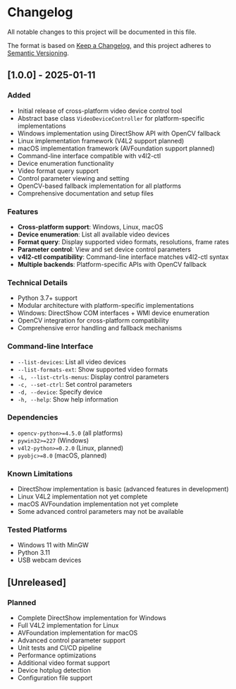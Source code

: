# Changelog

All notable changes to this project will be documented in this file.

The format is based on [Keep a Changelog](https://keepachangelog.com/en/1.0.0/),
and this project adheres to [Semantic Versioning](https://semver.org/spec/v2.0.0.html).

## [1.0.0] - 2025-01-11

### Added
- Initial release of cross-platform video device control tool
- Abstract base class `VideoDeviceController` for platform-specific implementations
- Windows implementation using DirectShow API with OpenCV fallback
- Linux implementation framework (V4L2 support planned)
- macOS implementation framework (AVFoundation support planned)
- Command-line interface compatible with v4l2-ctl
- Device enumeration functionality
- Video format query support
- Control parameter viewing and setting
- OpenCV-based fallback implementation for all platforms
- Comprehensive documentation and setup files

### Features
- **Cross-platform support**: Windows, Linux, macOS
- **Device enumeration**: List all available video devices
- **Format query**: Display supported video formats, resolutions, frame rates
- **Parameter control**: View and set device control parameters
- **v4l2-ctl compatibility**: Command-line interface matches v4l2-ctl syntax
- **Multiple backends**: Platform-specific APIs with OpenCV fallback

### Technical Details
- Python 3.7+ support
- Modular architecture with platform-specific implementations
- Windows: DirectShow COM interfaces + WMI device enumeration
- OpenCV integration for cross-platform compatibility
- Comprehensive error handling and fallback mechanisms

### Command-line Interface
- `--list-devices`: List all video devices
- `--list-formats-ext`: Show supported video formats
- `-L, --list-ctrls-menus`: Display control parameters
- `-c, --set-ctrl`: Set control parameters
- `-d, --device`: Specify device
- `-h, --help`: Show help information

### Dependencies
- `opencv-python>=4.5.0` (all platforms)
- `pywin32>=227` (Windows)
- `v4l2-python>=0.2.0` (Linux, planned)
- `pyobjc>=8.0` (macOS, planned)

### Known Limitations
- DirectShow implementation is basic (advanced features in development)
- Linux V4L2 implementation not yet complete
- macOS AVFoundation implementation not yet complete
- Some advanced control parameters may not be available

### Tested Platforms
- Windows 11 with MinGW
- Python 3.11
- USB webcam devices

## [Unreleased]

### Planned
- Complete DirectShow implementation for Windows
- Full V4L2 implementation for Linux
- AVFoundation implementation for macOS
- Advanced control parameter support
- Unit tests and CI/CD pipeline
- Performance optimizations
- Additional video format support
- Device hotplug detection
- Configuration file support
